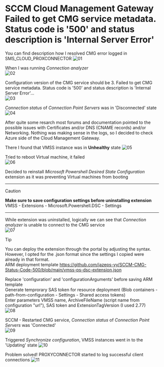 # SCCM Cloud Management Gateway Failed to get CMG service metadata. Status code is '500' and status description is 'Internal Server Error'

You can find description how I resolved CMG error logged in SMS_CLOUD_PROXCONNECTOR
![01](https://github.com/user-attachments/assets/473ae229-ea24-449d-82ae-d096e4dce6e4)

When I was running _Connection analyzer_<br />
![02](https://github.com/user-attachments/assets/c5b9900f-a153-4941-9e9e-41fdc6f7ddda)

Configuration version of the CMG service should be 3. Failed to get CMG service metadata. Status code is '500' and status description is 'Internal Server Error'...<br />
![03](https://github.com/user-attachments/assets/6b9edce4-00cf-4250-8e95-5696b9b9261d)

_Connection status_ of _Connection Point Servers_ was in 'Disconnected' state
![04](https://github.com/user-attachments/assets/ad533769-eccf-4110-be91-1e0d446c52e0)

After quite some resarch most forums and documentation pointed to the possible issues with Certificates and/or DNS (CNAME records) and/or Networking.
Nothing was making sense in the logs, so I decided to check Azure side of the Cloud Management Gateway.

There I found that VMSS instance was in **Unhealthy** state 
![05](https://github.com/user-attachments/assets/d1ec4b02-78b2-44e5-abfc-fbea840b629a)

Tried to reboot Virtual machine, it failed <br />
![06](https://github.com/user-attachments/assets/3dcbd76f-a5be-42c5-bceb-be86fa24e3a9)

Decided to reinstall _Microsoft Powershell Desired State Configuration_ extension as it was preventing Virtual machines from booting

---
> [!CAUTION]
> **Make sure to save configuration settings before uninstalling extension**<br />
> VMSS - Extensions - Microsoft.Powershell.DSC - Settings
---

While extension was uninstalled, logically we can see that _Connection analyzer_ is unable to connect to the CMG service<br />
![07](https://github.com/user-attachments/assets/6721a9b2-b0fa-4b75-8a7e-131df79407ea)

> [!TIP]
> You can deploy the extension through the portal by adjusting the syntax. However, I opted for the .json format since the settings I copied were already in that format.<br />
> ARM deployment template https://github.com/jazeps-vy/SCCM-CMG-Status-Code-500/blob/main/vmss-ps-dsc-extension.json

Replace 'configuration' and 'configurationArguments' before saving ARM template<br />
Generate temprorary SAS token for resource deployment (Blob containers - path-from-configuration - Settings - Shared access tokens)<br />
Enter parameters VMSS name, ArchiveFileName (script name from configuration "url"), SAS token and ExtensionTagVersion (I used 2.77)<br />
![08](https://github.com/user-attachments/assets/d94fe9d5-4814-4102-aaa4-d963ab193b5d)

SCCM - Restarted CMG service, _Connection status_ of _Connection Point Servers_ was 'Connected'<br />
![09](https://github.com/user-attachments/assets/aa186dcf-5fdc-4251-b4ef-35837ea3bb13)

Triggered _Synchronize configuration_, VMSS instances went in to the 'Updating' state
![10](https://github.com/user-attachments/assets/b294b471-254f-4ccf-9685-3a971d524a17)

Problem solved! PROXYCONNECTOR started to log successful client connections
![11](https://github.com/user-attachments/assets/31ff9b44-5814-41cd-a2d0-bcd645540b48)
